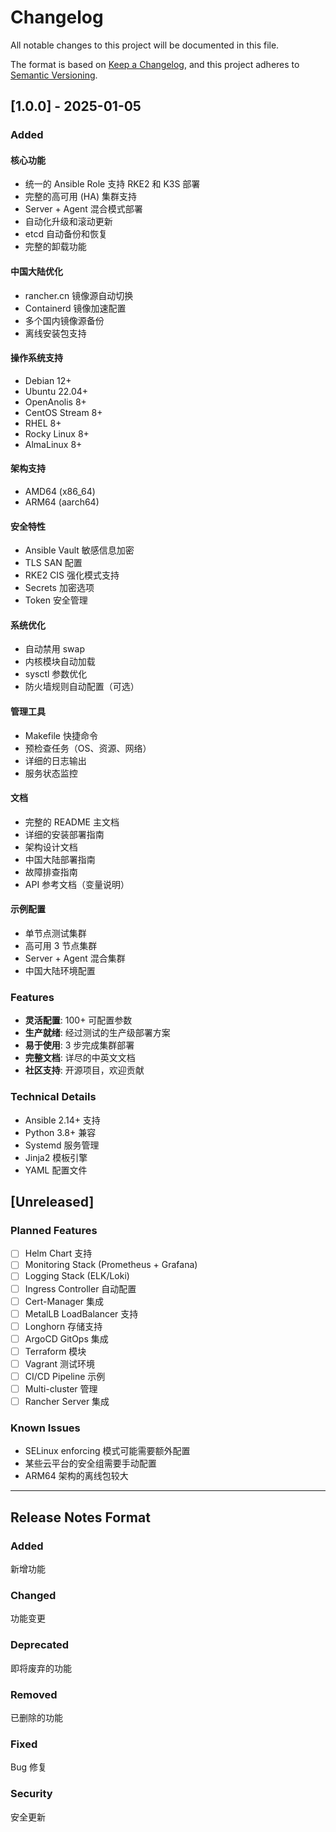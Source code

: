 # Changelog

All notable changes to this project will be documented in this file.

The format is based on [Keep a Changelog](https://keepachangelog.com/en/1.0.0/),
and this project adheres to [Semantic Versioning](https://semver.org/spec/v2.0.0.html).

## [1.0.0] - 2025-01-05

### Added

#### 核心功能
- 统一的 Ansible Role 支持 RKE2 和 K3S 部署
- 完整的高可用 (HA) 集群支持
- Server + Agent 混合模式部署
- 自动化升级和滚动更新
- etcd 自动备份和恢复
- 完整的卸载功能

#### 中国大陆优化
- rancher.cn 镜像源自动切换
- Containerd 镜像加速配置
- 多个国内镜像源备份
- 离线安装包支持

#### 操作系统支持
- Debian 12+
- Ubuntu 22.04+
- OpenAnolis 8+
- CentOS Stream 8+
- RHEL 8+
- Rocky Linux 8+
- AlmaLinux 8+

#### 架构支持
- AMD64 (x86_64)
- ARM64 (aarch64)

#### 安全特性
- Ansible Vault 敏感信息加密
- TLS SAN 配置
- RKE2 CIS 强化模式支持
- Secrets 加密选项
- Token 安全管理

#### 系统优化
- 自动禁用 swap
- 内核模块自动加载
- sysctl 参数优化
- 防火墙规则自动配置（可选）

#### 管理工具
- Makefile 快捷命令
- 预检查任务（OS、资源、网络）
- 详细的日志输出
- 服务状态监控

#### 文档
- 完整的 README 主文档
- 详细的安装部署指南
- 架构设计文档
- 中国大陆部署指南
- 故障排查指南
- API 参考文档（变量说明）

#### 示例配置
- 单节点测试集群
- 高可用 3 节点集群
- Server + Agent 混合集群
- 中国大陆环境配置

### Features

- **灵活配置**: 100+ 可配置参数
- **生产就绪**: 经过测试的生产级部署方案
- **易于使用**: 3 步完成集群部署
- **完整文档**: 详尽的中英文文档
- **社区支持**: 开源项目，欢迎贡献

### Technical Details

- Ansible 2.14+ 支持
- Python 3.8+ 兼容
- Systemd 服务管理
- Jinja2 模板引擎
- YAML 配置文件

## [Unreleased]

### Planned Features

- [ ] Helm Chart 支持
- [ ] Monitoring Stack (Prometheus + Grafana)
- [ ] Logging Stack (ELK/Loki)
- [ ] Ingress Controller 自动配置
- [ ] Cert-Manager 集成
- [ ] MetalLB LoadBalancer 支持
- [ ] Longhorn 存储支持
- [ ] ArgoCD GitOps 集成
- [ ] Terraform 模块
- [ ] Vagrant 测试环境
- [ ] CI/CD Pipeline 示例
- [ ] Multi-cluster 管理
- [ ] Rancher Server 集成

### Known Issues

- SELinux enforcing 模式可能需要额外配置
- 某些云平台的安全组需要手动配置
- ARM64 架构的离线包较大

---

## Release Notes Format

### Added
新增功能

### Changed
功能变更

### Deprecated
即将废弃的功能

### Removed
已删除的功能

### Fixed
Bug 修复

### Security
安全更新
